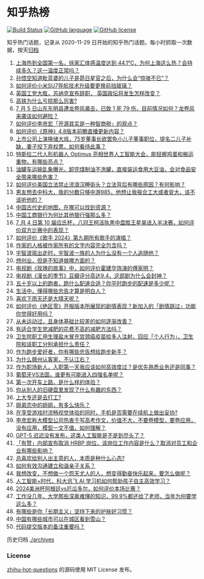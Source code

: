 # 知乎热榜
[![Build Status](https://github.com/ToWeLong/zhihu-hot-questions/workflows/CI/badge.svg)](https://github.com/ToWeLong/zhihu-hot-questions/actions)
[![GitHub language](https://img.shields.io/badge/language-golang-orange.svg)](https://golang.org/)
[![GitHub license](https://img.shields.io/github/license/ToWeLong/zhihu-hot-questions)](https://github.com/ToWeLong/zhihu-hot-questions/blob/main/LICENSE)

知乎热门话题，记录从 2020-11-29 日开始的知乎热门话题。每小时抓取一次数据，按天[归档](./archives)

<!-- BEGIN -->

1. [上海热到全国第一名，徐家汇体感温度达到 44.1℃，为何上海这么热？会持续多久？这一温度正常吗？](https://www.zhihu.com/question/660720121)
1. [孙悟空知道毗蓝婆的儿子是昴日星官之后，为什么会“惊骇不已”？](https://www.zhihu.com/question/312078847)
1. [如何评价小米SU7导航技术升级要更换前挡玻璃？](https://www.zhihu.com/question/660595465)
1. [英国工党大胜，苏纳克宣布辞职， 英国政坛将发生怎样改变？](https://www.zhihu.com/question/660784604)
1. [高铁为什么亏损那么厉害?](https://www.zhihu.com/question/347190494)
1. [7 月 5 日山东东明县遭龙卷风袭击，已致 1 死 79 伤，目前情况如何？龙卷风来袭该如何避险？](https://www.zhihu.com/question/660815567)
1. [如何评价李彦宏「开源其实是一种智商税」的观点？](https://www.zhihu.com/question/660824195)
1. [如何评价《原神》4.8版本前瞻直播更新内容？](https://www.zhihu.com/question/660837228)
1. [上市公司上演换储大戏，75岁董事长欲罢免小儿子董事职位，提名二儿子补缺，妻子投下弃权票，如何看待此事？](https://www.zhihu.com/question/660743458)
1. [特斯拉二代人形机器人 Optimus 亮相世界人工智能大会，能轻握鸡蛋和搬运重物，有哪些亮点？](https://www.zhihu.com/question/660743719)
1. [油罐车运输乱象曝光，卸完煤制油不洗罐，直接装运食用大豆油，会对食品安全带来哪些危害？](https://www.zhihu.com/question/660511510)
1. [如何评价美国立法禁止流浪汉睡街头？立法背后有哪些原因？有何影响？](https://www.zhihu.com/question/660529777)
1. [男友想去中科大，我的分数只够中游985，他想让我报合工大或者安大，该不该听他的？](https://www.zhihu.com/question/660758404)
1. [中国古代史的地图，在哪可以找到资源？](https://www.zhihu.com/question/396534632)
1. [中国工商银行为何比其他银行强那么多？](https://www.zhihu.com/question/26101777)
1. [7 月 4 日第 10 届应氏杯，八冠王柯洁执黑中盘胜王星昊进入半决赛，如何评价双方比赛中的表现？](https://www.zhihu.com/question/660718292)
1. [如何评价《歌手 2024》第九期所有歌手的演唱？](https://www.zhihu.com/question/660815890)
1. [作家的人格被作家所有的文字内容完全包含吗？](https://www.zhihu.com/question/658407060)
1. [宇智波斑出走时，宇智波一族的人为什么没有一个人追随他？](https://www.zhihu.com/question/660492225)
1. [想创业，但是不知道做哪方面的？](https://www.zhihu.com/question/657602046)
1. [电视剧《玫瑰的故事》中，如何评价霍建华饰演的傅家明？](https://www.zhihu.com/question/659309532)
1. [电视剧《漫长的季节》豆瓣评分高达9.4，这部剧为什么会封神？](https://www.zhihu.com/question/599909070)
1. [五十岁以上的跑者，跑什么配速合适？你平时跑步的配速是多少呢？](https://www.zhihu.com/question/657639060)
1. [生活中，懂得哪些忠告才算是明白人？](https://www.zhihu.com/question/577521411)
1. [喜欢下雨天还是大晴天呢？](https://www.zhihu.com/question/655339819)
1. [如何评价《绝区零》开服版本所展现的剧情表现？新加入的「剧情跳过」功能你觉得好用吗？](https://www.zhihu.com/question/660700649)
1. [从未运动过，且身体基础比较差的如何逐渐改善？](https://www.zhihu.com/question/660445176)
1. [有适合学生党减肥的花费不高的减肥方法吗？](https://www.zhihu.com/question/660384333)
1. [卫生院职工用生理盐水冒充宫颈癌疫苗给多人注射，回应「个人行为」，卫生院和该职工分别承担什么责任？](https://www.zhihu.com/question/660779020)
1. [作为跑步爱好者，你有哪些忠告想给跑步新手？](https://www.zhihu.com/question/658733266)
1. [为什么赣州认客家，不认江右？](https://www.zhihu.com/question/655223698)
1. [作为职场新人，入职第一天我应该如何高效度过？是优先熟悉业务还是同事？](https://www.zhihu.com/question/658821436)
1. [葡萄牙VS法国，谁更有可能进入四强名单呢？](https://www.zhihu.com/question/660611325)
1. [第一次开车上路，是什么样的体验？](https://www.zhihu.com/question/655246627)
1. [你从别人的旧硬盘里发现了什么有趣的东西？](https://www.zhihu.com/question/651339058)
1. [上大专还是去打工?](https://www.zhihu.com/question/660738699)
1. [姐弟恋中的姐姐，有多么快乐？](https://www.zhihu.com/question/660445055)
1. [在享受游戏时流畅视觉体验的同时，手机是否需要在续航上做出妥协?](https://www.zhihu.com/question/660746725)
1. [李彦宏称大模型公司热衷于写高考作文，价值不大，不要卷模型，要卷应用，没有应用，模型一文不值，如何理解？](https://www.zhihu.com/question/660743446)
1. [GPT-5 迟迟没有发布，这类人工智能是不是到尽头了？](https://www.zhihu.com/question/660290529)
1. [「有赞」内部宣布取消 HRBP 岗位，该岗位工作内容是什么？取消对员工和企业有哪些影响？](https://www.zhihu.com/question/660742414)
1. [总喜欢给别人出主意的人，本质是种什么心态?](https://www.zhihu.com/question/660667546)
1. [如何有效沟通建立和谐亲子关系？](https://www.zhihu.com/question/660611478)
1. [我想改变，不想做一个怨天尤人的人，想变得勤奋快乐起来，要怎么做呢？](https://www.zhihu.com/question/660643235)
1. [人工智能+时代，科大讯飞 AI 学习机如何帮助孩子自主高效学习？](https://www.zhihu.com/question/660796913)
1. [2024美洲杯阿根廷vs厄瓜多尔，如何评价本场比赛？](https://www.zhihu.com/question/660780762)
1. [工作没几年，大学那些深奥难懂的知识，99.9%都还给了老师，当年为何要学这么多？](https://www.zhihu.com/question/660593081)
1. [有哪些是你「长期主义」坚持下来的护肤好习惯？](https://www.zhihu.com/question/656839820)
1. [中国有哪些城市可以在城区看到雪山？](https://www.zhihu.com/question/660620462)
1. [代码提交版本的备注重要吗？](https://www.zhihu.com/question/659970119)

<!-- END -->

历史归档 [./archives](./archives)


### License
[zhihu-hot-questions](https://github.com/towelong/zhihu-hot-questions) 的源码使用 MIT License 发布。